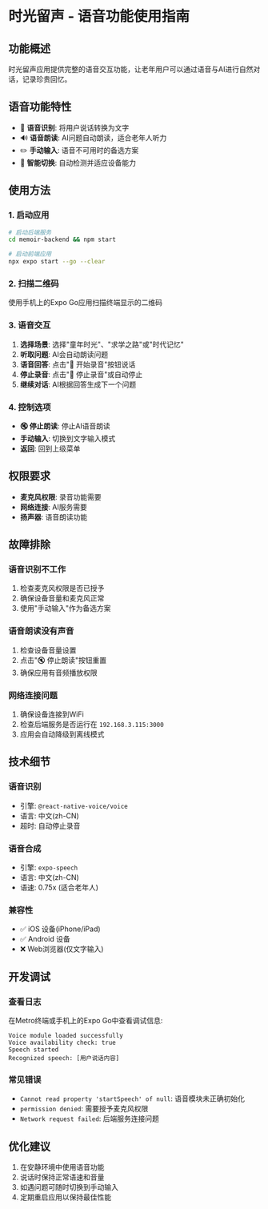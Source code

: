 # 时光留声 - 语音功能使用指南

## 功能概述
时光留声应用提供完整的语音交互功能，让老年用户可以通过语音与AI进行自然对话，记录珍贵回忆。

## 语音功能特性
- 🎤 **语音识别**: 将用户说话转换为文字
- 🔊 **语音朗读**: AI问题自动朗读，适合老年人听力
- ✏️ **手动输入**: 语音不可用时的备选方案
- 🔄 **智能切换**: 自动检测并适应设备能力

## 使用方法

### 1. 启动应用
```bash
# 启动后端服务
cd memoir-backend && npm start

# 启动前端应用
npx expo start --go --clear
```

### 2. 扫描二维码
使用手机上的Expo Go应用扫描终端显示的二维码

### 3. 语音交互
1. **选择场景**: 选择"童年时光"、"求学之路"或"时代记忆"
2. **听取问题**: AI会自动朗读问题
3. **语音回答**: 点击"🎤 开始录音"按钮说话
4. **停止录音**: 点击"🔴 停止录音"或自动停止
5. **继续对话**: AI根据回答生成下一个问题

### 4. 控制选项
- **🔇 停止朗读**: 停止AI语音朗读
- **手动输入**: 切换到文字输入模式
- **返回**: 回到上级菜单

## 权限要求
- **麦克风权限**: 录音功能需要
- **网络连接**: AI服务需要
- **扬声器**: 语音朗读功能

## 故障排除

### 语音识别不工作
1. 检查麦克风权限是否已授予
2. 确保设备音量和麦克风正常
3. 使用"手动输入"作为备选方案

### 语音朗读没有声音
1. 检查设备音量设置
2. 点击"🔇 停止朗读"按钮重置
3. 确保应用有音频播放权限

### 网络连接问题
1. 确保设备连接到WiFi
2. 检查后端服务是否运行在 `192.168.3.115:3000`
3. 应用会自动降级到离线模式

## 技术细节

### 语音识别
- 引擎: `@react-native-voice/voice`
- 语言: 中文(zh-CN)
- 超时: 自动停止录音

### 语音合成
- 引擎: `expo-speech`
- 语言: 中文(zh-CN)
- 语速: 0.75x (适合老年人)

### 兼容性
- ✅ iOS 设备(iPhone/iPad)
- ✅ Android 设备
- ❌ Web浏览器(仅文字输入)

## 开发调试

### 查看日志
在Metro终端或手机上的Expo Go中查看调试信息:
```
Voice module loaded successfully
Voice availability check: true
Speech started
Recognized speech: [用户说话内容]
```

### 常见错误
- `Cannot read property 'startSpeech' of null`: 语音模块未正确初始化
- `permission denied`: 需要授予麦克风权限
- `Network request failed`: 后端服务连接问题

## 优化建议
1. 在安静环境中使用语音功能
2. 说话时保持正常语速和音量
3. 如遇问题可随时切换到手动输入
4. 定期重启应用以保持最佳性能 